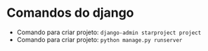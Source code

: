 # Comandos do django

- Comando para criar projeto: ```django-admin starproject project```
- Comando para criar projeto: ```python manage.py runserver```

